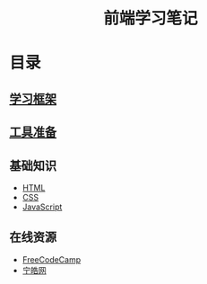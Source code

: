 <h1 align="center"> 前端学习笔记</h1>

# 目录
## [学习框架](/route.md)
## [工具准备](/tools.md)
## 基础知识
* [HTML]()
* [CSS]()
* [JavaScript]()

## 在线资源
* [FreeCodeCamp]()
* [宁皓网]()
